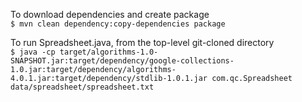 To download dependencies and create package  
	`$ mvn clean dependency:copy-dependencies package`  

To run Spreadsheet.java, from the top-level git-cloned directory  
	```$ java -cp target/algorithms-1.0-SNAPSHOT.jar:target/dependency/google-collections-1.0.jar:target/dependency/algorithms-4.0.1.jar:target/dependency/stdlib-1.0.1.jar com.qc.Spreadsheet data/spreadsheet/spreadsheet.txt```  


